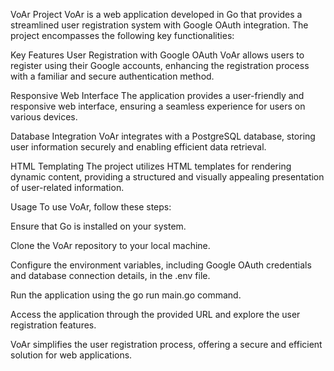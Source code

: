 VoAr Project
VoAr is a web application developed in Go that provides a streamlined user registration system with Google OAuth integration. The project encompasses the following key functionalities:

Key Features
User Registration with Google OAuth
VoAr allows users to register using their Google accounts, enhancing the registration process with a familiar and secure authentication method.

Responsive Web Interface
The application provides a user-friendly and responsive web interface, ensuring a seamless experience for users on various devices.

Database Integration
VoAr integrates with a PostgreSQL database, storing user information securely and enabling efficient data retrieval.

HTML Templating
The project utilizes HTML templates for rendering dynamic content, providing a structured and visually appealing presentation of user-related information.

Usage
To use VoAr, follow these steps:

Ensure that Go is installed on your system.

Clone the VoAr repository to your local machine.

Configure the environment variables, including Google OAuth credentials and database connection details, in the .env file.

Run the application using the go run main.go command.

Access the application through the provided URL and explore the user registration features.

VoAr simplifies the user registration process, offering a secure and efficient solution for web applications.
